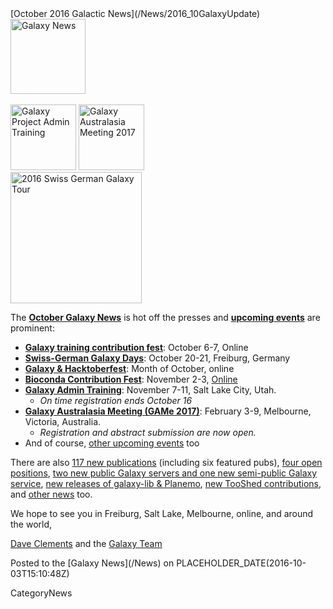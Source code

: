 <div class='newsItemHeader'>[October 2016 Galactic News](/News/2016_10GalaxyUpdate)</div>

<div class='right'>
<div class='right'><a href='/GalaxyUpdates/2016_10'><img src='/Images/GalaxyLogos/GalaxyNews.png' alt='Galaxy News' width=120 /></a></div><br />
<a href='/GalaxyUpdates/2016_10#galaxy-admin-training-november-7-11-salt-lake-city-utah'><img src='/Images/Logos/AdminTraining2016-500.png' alt='Galaxy Project Admin Training' width="105" /></a>
<a href='/GalaxyUpdates/2016_10#galaxy-australasia-meeting-game-2017-registration--abstract-submission-are-open'><img src='/Images/Logos/GAMeLogo200.png' alt='Galaxy Australasia Meeting 2017' width="105" /></a><br />
<div class='right'><a href='/GalaxyUpdates/2016_10#swiss-german-galaxy-days'><img src='/Images/Logos/SG2016T.V2_logo.png' alt='2016 Swiss German Galaxy Tour' width="210" /></a></div>
</div>

The **[October Galaxy News](/GalaxyUpdates/2016_10)** is hot off the presses and **[upcoming events](/GalaxyUpdates/2016_10#events)** are prominent:

* **[Galaxy training contribution fest](/GalaxyUpdates/2016_10#galaxy-training-contribution-fest-6-7-october-online)**: October 6-7, Online 
* **[Swiss-German Galaxy Days](/GalaxyUpdates/2016_10#swiss-german-galaxy-days)**: October 20-21, Freiburg, Germany
* **[Galaxy & Hacktoberfest](/GalaxyUpdates/2016_10#galaxy--hacktoberfest)**: Month of October, online
* **[Bioconda Contribution Fest](/GalaxyUpdates/2016_10#conda-conda-conda)**: November 2-3, [Online](https://github.com/bioconda/bioconda-recipes/issues/2277)
* **[Galaxy Admin Training](/GalaxyUpdates/2016_10#galaxy-admin-training-november-7-11-salt-lake-city-utah)**: November 7-11, Salt Lake City, Utah. 
  * *On time registration ends October 16*
* **[Galaxy Australasia Meeting (GAMe 2017)](/GalaxyUpdates/2016_10#galaxy-australasia-meeting-game-2017-registration--abstract-submission-are-open)**: February 3-9, Melbourne, Victoria, Australia. 
  * *Registration and abstract submission are now open.* 
* And of course, [other upcoming events](/GalaxyUpdates/2016_10#other-upcoming-events) too

There are also [117 new publications](/GalaxyUpdates/2016_10#new-publications) (including six featured pubs), [four open positions](/GalaxyUpdates/2016_10#whos-hiring), [two new public Galaxy servers and one new semi-public Galaxy service](/GalaxyUpdates/2016_10#public-galaxy-server-news), [new releases of galaxy-lib & Planemo](/GalaxyUpdates/2016_10#releases), [new TooShed contributions](/GalaxyUpdates/2016_10#toolshed-contributions), and [other news](/GalaxyUpdates/2016_10#other-news) too.

We hope to see you in Freiburg, Salt Lake, Melbourne, online, and around the world,

[Dave Clements](/DaveClements) and the [Galaxy Team](/GalaxyTeam)

<div class='newsItemFooter'>Posted to the [Galaxy News](/News) on PLACEHOLDER_DATE(2016-10-03T15:10:48Z)</div>

CategoryNews
